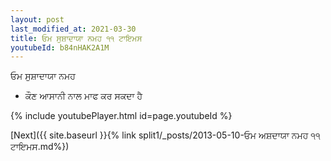 ```yaml
---
layout: post
last_modified_at: 2021-03-30
title: ਓਮ ਸੁਸ਼ਾਦਾਯਾ ਨਮਹ ੧੧ ਟਾਇਮਸ
youtubeId: b84nHAK2A1M
---
```

 
 
 ਓਮ ਸੁਸ਼ਾਦਾਯਾ ਨਮਹ  
 
 -  ਕੌਣ ਆਸਾਨੀ ਨਾਲ ਮਾਫ ਕਰ ਸਕਦਾ ਹੈ 
 
  
 
  
 
 
 
 
 
 


{% include youtubePlayer.html id=page.youtubeId %}
 
[Next]({{ site.baseurl }}{% link  split1/_posts/2013-05-10-ਓਮ ਅਸ਼ਦਾਯਾ ਨਮਹ ੧੧ ਟਾਇਮਸ.md%})
 
